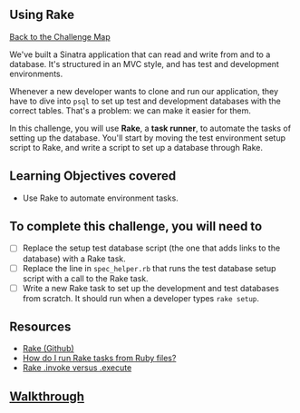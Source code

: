 ## Using Rake

[Back to the Challenge Map](00_challenge_map.md#challenges)

We've built a Sinatra application that can read and write from and to a database. It's structured in an MVC style, and has test and development environments.

Whenever a new developer wants to clone and run our application, they have to dive into `psql` to set up test and development databases with the correct tables. That's a problem: we can make it easier for them.

In this challenge, you will use **Rake**, a **task runner**, to automate the tasks of setting up the database. You'll start by moving the test environment setup script to Rake, and write a script to set up a database through Rake.

## Learning Objectives covered

* Use Rake to automate environment tasks.

## To complete this challenge, you will need to

- [ ] Replace the setup test database script (the one that adds links to the database) with a Rake task.
- [ ] Replace the line in `spec_helper.rb` that runs the test database setup script with a call to the Rake task.
- [ ] Write a new Rake task to set up the development and test databases from scratch. It should run when a developer types `rake setup`.

## Resources

* [Rake (Github)](https://github.com/ruby/rake)
* [How do I run Rake tasks from Ruby files?](https://stackoverflow.com/questions/3530/how-do-i-run-rake-tasks-within-a-ruby-script)
* [Rake .invoke versus .execute](https://stackoverflow.com/questions/32381017/running-rake-tasks-in-rspec-multiple-times-returns-nil)

## [Walkthrough](walkthroughs/using_rake.md)
